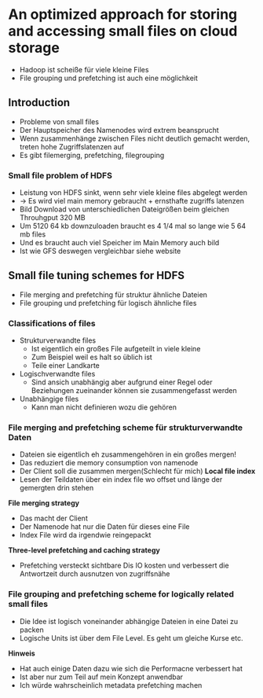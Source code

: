 An optimized approach for storing and accessing small files on cloud storage
============================================================================
* Hadoop ist scheiße für viele kleine Files
* File grouping und prefetching ist auch eine möglichkeit

## Introduction
* Probleme von small files
* Der Hauptspeicher des Namenodes wird extrem beansprucht
* Wenn zusammenhänge zwischen Files nicht deutlich gemacht werden, treten hohe
Zugriffslatenzen auf
* Es gibt filemerging, prefetching, filegrouping

### Small file problem of HDFS
* Leistung von HDFS sinkt, wenn sehr viele kleine files abgelegt werden
* -> Es wird viel main memory gebraucht + ernsthafte zugriffs latenzen
* Bild Download von unterschiedlichen Dateigrößen beim gleichen Throuhgput
320 MB
* Um 5120 64 kb downzuloaden braucht es 4 1/4 mal so lange wie 5 64 mb files
* Und es braucht auch viel Speicher im Main Memory auch bild
* Ist wie GFS deswegen vergleichbar siehe website

## Small file tuning schemes for HDFS

* File merging and prefetching für struktur ähnliche Dateien
* File grouping und prefetching für logisch ähnliche files

### Classifications of files
* Strukturverwandte files
	* Ist eigentlich ein großes File aufgeteilt in viele kleine
	* Zum Beispiel weil es halt so üblich ist
	* Teile einer Landkarte
* Logischverwandte files
	* Sind ansich unabhängig aber aufgrund einer Regel oder Beziehungen zueinander
	können sie zusammengefasst werden 
* Unabhängige files
	* Kann man nicht definieren wozu die gehören

### File merging and prefetching scheme für strukturverwandte Daten
* Dateien sie eigentlich eh zusammengehören in ein großes mergen!
* Das reduziert die memory consumption von namenode
* Der Client soll die zusammen mergen(Schlecht für mich)
**Local file index**
* Lesen der Teildaten über ein index file wo offset und länge der gemergten drin 
stehen

**File merging strategy**
* Das macht der Client
* Der Namenode hat nur die Daten für dieses eine File
* Index File wird da irgendwie reingepackt

**Three-level prefetching and caching strategy**
* Prefetching versteckt sichtbare Dis IO kosten und verbessert die Antwortzeit
durch ausnutzen von zugriffsnähe

### File grouping and prefetching scheme for logically related small files
* Die Idee ist logisch voneinander abhängige Dateien in eine Datei zu packen
* Logische Units ist über dem File Level. Es geht um gleiche Kurse etc.

**Hinweis**
* Hat auch einige Daten dazu wie sich die Performacne verbessert hat
* Ist aber nur zum Teil auf mein Konzept anwendbar
* Ich würde wahrscheinlich metadata prefetching machen

